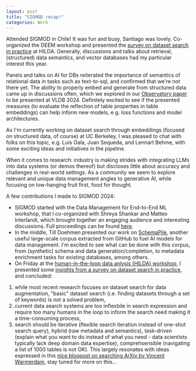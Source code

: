 ```yaml
---
layout: post
title: "SIGMOD recap!"
categories: Work
---
```


Attended SIGMOD in Chile! It was fun and busy, Santiago was lovely. Co-organized the DEEM workshop and presented the <a href="https://www.madelonhulsebos.com/assets/dataset_search_survey.pdf" target="blank">survey on dataset search in practice</a> at HILDA. Generally, discussions and talks about retrieval, (structured) data semantics, and vector databases had my particular interest this year.<br>

Panels and talks on AI for DBs reiterated the importance of semantics of relational data in tasks such as text-to-sql, and confirmed that we're not there yet. The ability to properly embed and generate from structured data came up in discussions often, which we explored in our <a href="https://x.com/MadelonHulsebos/status/1803095639238254805" target="blank">Observatory paper</a> to be presented at VLDB 2024. Definitely excited to see if the presented measures (to evaluate the reflection of table properties in table embeddings) can help inform new models, e.g. loss functions and model architectures.

As I'm currently working on dataset search through embeddings (focused on structured data, of course) at UC Berkeley, I was pleased to chat with folks on this topic, e.g. Luis Oala, Juan Sequeda, and Lennart Behme, with some exciting ideas and initiatives in the pipeline.<br>

When it comes to research: industry is making strides with integrating LLMs into data systems (or demos thereof) but discloses little about accuracy and challenges in real-world settings. As a community we seem to explore relevant and unique data management angles to generative AI, while focusing on low-hanging fruit first, food for thought.<br>

A few contributions I made to SIGMOD 2024:
- SIGMOD started with the Data Management for End-to-End ML workshop, that I co-organized with Shreya Shankar and Matteo Interlandi, which brought together an engaging audience and interesting discussions. Full proceedings can be found <a href="https://dl.acm.org/doi/proceedings/10.1145/3650203" target="blank">here</a>.<br>
- In the middle, Till Doehmen presented our work on <a href="https://schemapile.github.io/" target="blank">SchemaPile</a>, another useful large-scale corpus extracted from GitHub to fuel AI models for data management. I'm excited to see what can be done with this corpus, from (synthetic) schema and data generation/completion, to metadata enrichment tasks for existing databases, among others.<br>
- On Friday at the <a href="https://x.com/hildaworkshop/status/1801689157607244047" target="blank">human-in-the-loop data anlysis (HILDA) workshop</a>, I presented some <a href="https://www.madelonhulsebos.com/assets/dataset_search_survey.pdf" target="blank">insights from a survey on dataset search in practice</a>, and concluded:
1) while most recent research focuses on dataset search for data augmentation, "basic" dataset search (i.e. finding datasets through a set of keywords) is not a solved problem,
2) current data search systems are too inflexbile in search expression and require too many humans in the loop to inform the search need making it a time-consuming process,
3) search should be iterative (flexible search iteration instead of one-shot search query), hybrid (raw metadata and semantics), task-driven (explain what you want to do instead of what you need - data scientists typically lack deep domain data expertise), comprehsensible (navigating a list of 1000 tables is not OK).
This largely resonates with ideas expressed in this <a href="https://koaning.io/posts/search-boxes/" target="blank">nice blogpost on searching ArXiv by Vincent Warmerdam</a>, stay tuned for more on this...

